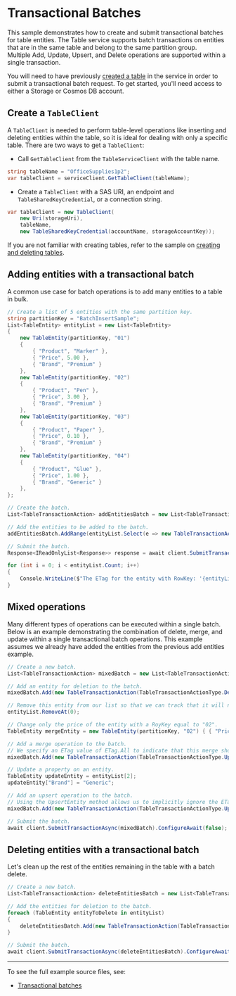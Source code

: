 # Transactional Batches

This sample demonstrates how to create and submit transactional batches for table entities.
The Table service supports batch transactions on entities that are in the same table and belong to the same partition group.\
Multiple Add, Update, Upsert, and Delete operations are supported within a single transaction.

You will need to have previously [created a table](https://github.com/Azure/azure-sdk-for-net/blob/master/sdk/tables/Azure.Data.Tables/samples/Sample1CreateDeleteTables.md) in the service in order to submit a transactional batch request.
To get started, you'll need access to either a Storage or Cosmos DB account.

## Create a `TableClient`

A `TableClient` is needed to perform table-level operations like inserting and deleting entities within the table, so it is ideal for dealing with only a specific table. There are two ways to get a `TableClient`:
- Call `GetTableClient` from the `TableServiceClient` with the table name.

```C# Snippet:TablesSample1GetTableClient
string tableName = "OfficeSupplies1p2";
var tableClient = serviceClient.GetTableClient(tableName);
```

- Create a `TableClient` with a SAS URI, an endpoint and `TableSharedKeyCredential`, or a connection string.

```C# Snippet:TablesSample1CreateTableClient
var tableClient = new TableClient(
    new Uri(storageUri),
    tableName,
    new TableSharedKeyCredential(accountName, storageAccountKey));
```

If you are not familiar with creating tables, refer to the sample on [creating and deleting tables](https://github.com/Azure/azure-sdk-for-net/blob/master/sdk/tables/Azure.Data.Tables/samples/Sample1CreateDeleteTables.md).

## Adding entities with a transactional batch

A common use case for batch operations is to add many entities to a table in bulk.

```C# Snippet:BatchAdd
// Create a list of 5 entities with the same partition key.
string partitionKey = "BatchInsertSample";
List<TableEntity> entityList = new List<TableEntity>
{
    new TableEntity(partitionKey, "01")
    {
        { "Product", "Marker" },
        { "Price", 5.00 },
        { "Brand", "Premium" }
    },
    new TableEntity(partitionKey, "02")
    {
        { "Product", "Pen" },
        { "Price", 3.00 },
        { "Brand", "Premium" }
    },
    new TableEntity(partitionKey, "03")
    {
        { "Product", "Paper" },
        { "Price", 0.10 },
        { "Brand", "Premium" }
    },
    new TableEntity(partitionKey, "04")
    {
        { "Product", "Glue" },
        { "Price", 1.00 },
        { "Brand", "Generic" }
    },
};

// Create the batch.
List<TableTransactionAction> addEntitiesBatch = new List<TableTransactionAction>();

// Add the entities to be added to the batch.
addEntitiesBatch.AddRange(entityList.Select(e => new TableTransactionAction(TableTransactionActionType.Add, e)));

// Submit the batch.
Response<IReadOnlyList<Response>> response = await client.SubmitTransactionAsync(addEntitiesBatch).ConfigureAwait(false);

for (int i = 0; i < entityList.Count; i++)
{
    Console.WriteLine($"The ETag for the entity with RowKey: '{entityList[i].RowKey}' is {response.Value[i].Headers.ETag}");
}
```

## Mixed operations

Many different types of operations can be executed within a single batch. Below is an example demonstrating the combination of delete, merge, and update within a single transactional batch operations.
This example assumes we already have added the entities from the previous add entities example.

```C# Snippet:BatchMixed
// Create a new batch.
List<TableTransactionAction> mixedBatch = new List<TableTransactionAction>();

// Add an entity for deletion to the batch.
mixedBatch.Add(new TableTransactionAction(TableTransactionActionType.Delete, entityList[0]));

// Remove this entity from our list so that we can track that it will no longer be in the table.
entityList.RemoveAt(0);

// Change only the price of the entity with a RoyKey equal to "02".
TableEntity mergeEntity = new TableEntity(partitionKey, "02") { { "Price", 3.50 }, };

// Add a merge operation to the batch.
// We specify an ETag value of ETag.All to indicate that this merge should be unconditional.
mixedBatch.Add(new TableTransactionAction(TableTransactionActionType.UpdateMerge, mergeEntity, ETag.All));

// Update a property on an entity.
TableEntity updateEntity = entityList[2];
updateEntity["Brand"] = "Generic";

// Add an upsert operation to the batch.
// Using the UpsertEntity method allows us to implicitly ignore the ETag value.
mixedBatch.Add(new TableTransactionAction(TableTransactionActionType.UpsertReplace, updateEntity));

// Submit the batch.
await client.SubmitTransactionAsync(mixedBatch).ConfigureAwait(false);
```

## Deleting entities with a transactional batch

Let's clean up the rest of the entities remaining in the table with a batch delete.

```C# Snippet:BatchDelete
// Create a new batch.
List<TableTransactionAction> deleteEntitiesBatch = new List<TableTransactionAction>();

// Add the entities for deletion to the batch.
foreach (TableEntity entityToDelete in entityList)
{
    deleteEntitiesBatch.Add(new TableTransactionAction(TableTransactionActionType.Delete, entityToDelete));
}

// Submit the batch.
await client.SubmitTransactionAsync(deleteEntitiesBatch).ConfigureAwait(false);
```

---
To see the full example source files, see:
- [Transactional batches](https://github.com/Azure/azure-sdk-for-net/blob/master/sdk/tables/Azure.Data.Tables/tests/samples/Sample6_TransactionalBatchAsync.cs)
